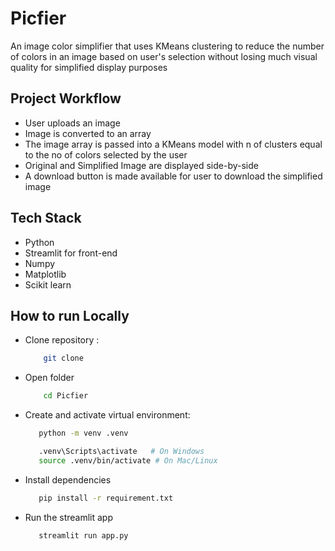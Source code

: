 # Picfier
An image color simplifier that uses KMeans clustering to reduce the number of colors in an image based on user's selection without losing much visual quality  for simplified display purposes

## Project Workflow
- User uploads an image
- Image is converted to an array
- The image array is passed into a KMeans model with n of clusters equal to the no of colors selected by the user
- Original and Simplified Image are displayed side-by-side
- A download button is made available for user to download the simplified image

## Tech Stack
- Python
- Streamlit for front-end
- Numpy
- Matplotlib
- Scikit learn

## How to run Locally
- Clone repository :  
   ``` bash 
       git clone
   ```

- Open folder
  ``` bash
      cd Picfier
  ```

- Create and activate virtual environment: 
  ```bash
     python -m venv .venv
  ```
  ```bash
     .venv\Scripts\activate   # On Windows
     source .venv/bin/activate # On Mac/Linux
  ```

- Install dependencies
  ```bash
     pip install -r requirement.txt
  ```
  
- Run the streamlit app
  ```bash
     streamlit run app.py
  ```
